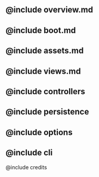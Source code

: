 @include overview.md
---
@include boot.md
---
@include assets.md
---
@include views.md
---
@include controllers
---
@include persistence
---
@include options
---
@include cli
---
@include credits
